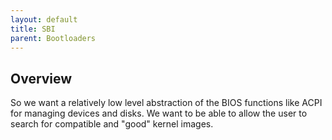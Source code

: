 ```yaml
---
layout: default
title: SBI
parent: Bootloaders
---
```


## Overview

So we want a relatively low level abstraction of the BIOS functions like ACPI for managing devices and disks. We want to be able to allow the user to search for compatible and "good" kernel images.


